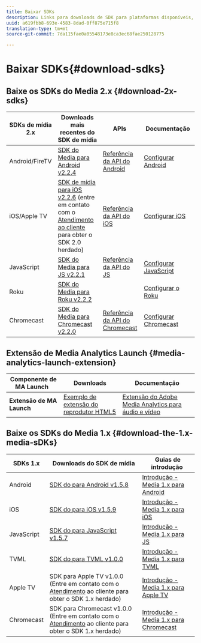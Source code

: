 ```yaml
---
title: Baixar SDKs
description: Links para downloads de SDK para plataformas disponíveis, incluindo Android, iOS, JavaScript, Chromecast e Roku.
uuid: a619fbb8-693e-4583-8dad-0ff875e715f8
translation-type: tm+mt
source-git-commit: 7da115fae0a05548173e8ca3ec68fae250128775

---
```



# Baixar SDKs{#download-sdks}

## Baixe os SDKs do Media 2.x {#download-2x-sdks}

| SDKs de mídia 2.x | Downloads mais recentes do SDK de mídia |  APIs   |  Documentação  |
| --- | --- | --- | --- |
| Android/FireTV | [SDK do Media para Android v2.2.4](https://github.com/Adobe-Marketing-Cloud/media-sdks/releases/tag/android-v2.2.4) | [Referência da API do Android](https://adobe-marketing-cloud.github.io/media-sdks/reference/android/) | [Configurar Android](/help/sdk-implement/setup/set-up-android.md) |
| iOS/Apple TV | [SDK de mídia para iOS v2.2.6](https://github.com/Adobe-Marketing-Cloud/media-sdks/releases/tag/ios-v2.2.6) (entre em contato com o [Atendimento ao cliente ](https://helpx.adobe.com/marketing-cloud/contact-support.html) para obter o SDK 2.0 herdado) | [Referência da API do iOS](https://adobe-marketing-cloud.github.io/media-sdks/reference/ios/) | [Configurar iOS](/help/sdk-implement/setup/set-up-ios.md) |
| JavaScript | [SDK do Media para JS v2.2.1](https://github.com/Adobe-Marketing-Cloud/media-sdks/releases/tag/js-v2.2.1) | [Referência da API do JS](https://adobe-marketing-cloud.github.io/media-sdks/reference/javascript/) | [Configurar JavaScript](/help/sdk-implement/setup/set-up-js.md) |
| Roku | [SDK do Media para Roku v2.2.2](https://github.com/Adobe-Marketing-Cloud/media-sdks/releases/tag/roku-v2.2.2) |  | [Configurar o Roku](/help/sdk-implement/setup/set-up-roku.md) |
| Chromecast | [SDK do Media para Chromecast v2.2.0](https://github.com/Adobe-Marketing-Cloud/media-sdks/releases/tag/chromecast-v2.2.0) | [Referência da API do Chromecast](https://adobe-marketing-cloud.github.io/media-sdks/reference/chromecast/) | [Configurar Chromecast](/help/sdk-implement/setup/set-up-chromecast.md) |

## Extensão de Media Analytics Launch {#media-analytics-launch-extension}

| Componente de MA Launch   | Downloads | Documentação |
|---|---|---|
| **Extensão de MA Launch** | [Exemplo de extensão do reprodutor HTML5](https://github.com/adobe/reactor-adobe-va-sample-player) | [Extensão do Adobe Media Analytics para áudio e vídeo](https://docs.adobelaunch.com/extension-reference/web/adobe-media-analytics-for-audio-and-video-extension) |

## Baixe os SDKs do Media 1.x {#download-the-1.x-media-sDKs}

| SDKs 1.x |  Downloads do SDK de mídia |  Guias de introdução |
| --- | --- | --- |
| Android | [SDK do para Android v1.5.8](https://github.com/Adobe-Marketing-Cloud/video-heartbeat/releases/tag/android-v1.5.8) | [Introdução - Media 1.x para Android](setup/vhl-dev-guide-v15_android.pdf) |
| iOS | [SDK do para iOS v1.5.9](https://github.com/Adobe-Marketing-Cloud/video-heartbeat/releases/tag/ios-v1.5.9) | [Introdução - Media 1.x para iOS](setup/vhl-dev-guide-v15_ios.pdf) |
| JavaScript | [SDK do para JavaScript v1.5.7](https://github.com/Adobe-Marketing-Cloud/video-heartbeat/releases/tag/js-v1.5.7) | [Introdução - Media 1.x para JS](setup/vhl-dev-guide-v15_js.pdf) |
| TVML | [SDK do para TVML v1.0.0](https://github.com/Adobe-Marketing-Cloud/video-heartbeat/releases/tag/tvml-v1.0.0) | [Introdução - Media 1.x para TVML](setup/vhl_tvml.pdf) |
| Apple TV | SDK para Apple TV v1.0.0 (Entre em contato com o [Atendimento](https://helpx.adobe.com/marketing-cloud/contact-support.html) ao cliente para obter o SDK 1.x herdado) | [Introdução - Media 1.x para Apple TV](setup/vhl-dev-guide-v1x_appletv.pdf) |
| Chromecast | SDK para Chromecast v1.0.0 (Entre em contato com o [Atendimento](https://helpx.adobe.com/marketing-cloud/contact-support.html) ao cliente para obter o SDK 1.x herdado) | [Introdução - Media 1.x para Chromecast](setup/chromecast_1.x_sdk.pdf) |

